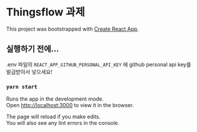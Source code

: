 # Thingsflow 과제

This project was bootstrapped with [Create React App](https://github.com/facebook/create-react-app).

## 실행하기 전에...

.env 파일의 `REACT_APP_GITHUB_PERSONAL_API_KEY` 에 github personal api key를 발급받아서 넣으세요!

### `yarn start`

Runs the app in the development mode.\
Open [http://localhost:3000](http://localhost:3000) to view it in the browser.

The page will reload if you make edits.\
You will also see any lint errors in the console.

